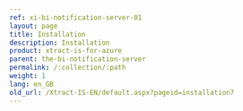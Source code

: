 ```yaml
---
ref: xi-bi-notification-server-01
layout: page
title: Installation
description: Installation
product: xtract-is-for-azure
parent: the-bi-notification-server
permalink: /:collection/:path
weight: 1
lang: en_GB
old_url: /Xtract-IS-EN/default.aspx?pageid=installation7
---
```

